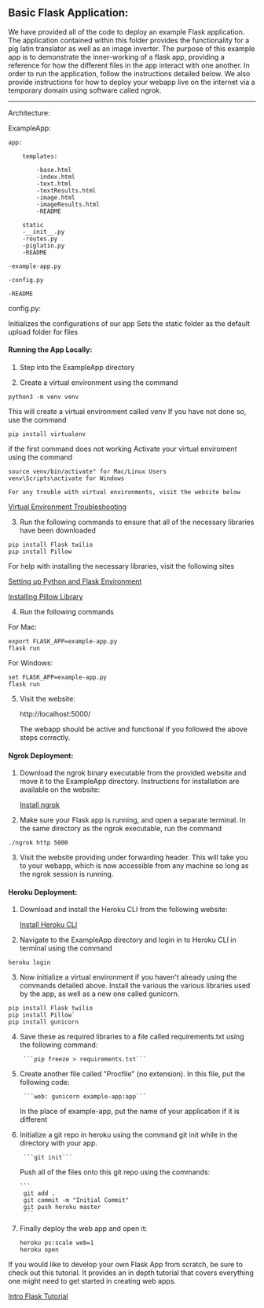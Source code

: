 ## Basic Flask Application:

We have provided all of the code to deploy an example Flask application. The
application contained within this folder provides the functionality for a 
pig latin translator as well as an image inverter. The purpose of this example
app is to demonstrate the inner-working of a flask app, providing a reference
for how the different files in the app interact with one another. In order to 
run the application, follow the instructions detailed below. We also provide
instructions for how to deploy your webapp live on the internet via a temporary
domain using software called ngrok.

---

Architecture:

ExampleApp:

    app:

        templates:

            -base.html
            -index.html
            -text.html
            -textResults.html
            -image.html
            -imageResults.html
            -README

        static
        -__init__.py
        -routes.py
        -piglatin.py
        -README

    -example-app.py

    -config.py

    -README

config.py:

Initializes the configurations of our app
Sets the static folder as the default upload folder for files

#### Running the App Locally:

1. Step into the ExampleApp directory

2. Create a virtual environment using the command

```python3 -m venv venv```

   This will create a virtual environment called venv
   If you have not done so, use the command

```pip install virtualenv```

   if the first command does not working
   Activate your virtual enviroment using the command
   ```
   source venv/bin/activate" for Mac/Linux Users
   venv\Scripts\activate for Windows
   ```
    For any trouble with virtual environments, visit the website below

[Virtual Environment Troubleshooting](https://docs.python-guide.org/dev/virtualenvs/)

3. Run the following commands to ensure that all of the necessary libraries 
   have been downloaded

```
pip install Flask twilio
pip install Pillow
```

   For help with installing the necessary libraries, visit the following sites

   [Setting up Python and Flask Environment](https://www.twilio.com/docs/usage/tutorials/how-to-set-up-your-python-and-flask-development-environment)

   [Installing Pillow Library](https://pillow.readthedocs.io/en/stable/installation.html)

4. Run the following commands 

For Mac:

```
export FLASK_APP=example-app.py
flask run
```

For Windows:

```
set FLASK_APP=example-app.py
flask run
```
        
5. Visit the website:

   http://localhost:5000/

   The webapp should be active and functional if you followed the above steps correctly.


#### Ngrok Deployment:

1. Download the ngrok binary executable from the provided website and move it to the ExampleApp directory. 
   Instructions for installation are available on the website:

   [Install ngrok](https://ngrok.com/download)

2. Make sure your Flask app is running, and open a separate terminal. In the same directory as the ngrok
   executable, run the command

```./ngrok http 5000```

3. Visit the website providing under forwarding header. This will take you to your webapp, which
   is now accessible from any machine so long as the ngrok session is running.


#### Heroku Deployment:

1. Download and install the Heroku CLI from the following website:

   [Install Heroku CLI](https://devcenter.heroku.com/articles/getting-started-with-python#set-up)

2. Navigate to the ExampleApp directory and login in to Heroku CLI in terminal using the command

```heroku login```

3. Now initialize a virtual environment if you haven't already using the commands detailed above.
   Install the various the various libraries used by the app, as well as a new one called gunicorn.
   
```
pip install Flask twilio
pip install Pillow`
pip install gunicorn
```

4. Save these as required libraries to a file called requirements.txt using the following command:

        ```pip freeze > requirements.txt```

5. Create another file called "Procfile" (no extension). In this file, put the following code:

        ```web: gunicorn example-app:app```
        
   In the place of example-app, put the name of your application if it is different

6. Initialize a git repo in heroku using the command git init while in the directory with your app.
        
        ```git init```
        
   Push all of the files onto this git repo using the commands:
       
       ```
        git add .
        git commit -m "Initial Commit"
        git push heroku master
        ```

7. Finally deploy the web app and open it:

   ```
   heroku ps:scale web=1
   heroku open
   ```


If you would like to develop your own Flask App from scratch, be sure to check out this tutorial. 
It provides an in depth tutorial that covers everything one might need to get started in creating
web apps. 

[Intro Flask Tutorial](https://blog.miguelgrinberg.com/post/the-flask-mega-tutorial-part-i-hello-world)


